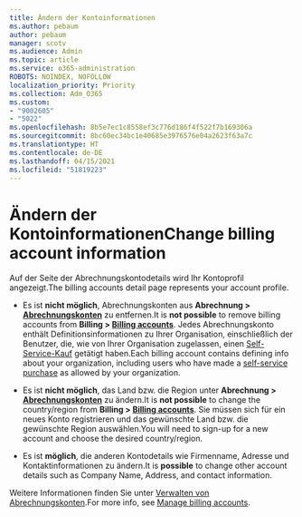 ```yaml
---
title: Ändern der Kontoinformationen
ms.author: pebaum
author: pebaum
manager: scotv
ms.audience: Admin
ms.topic: article
ms.service: o365-administration
ROBOTS: NOINDEX, NOFOLLOW
localization_priority: Priority
ms.collection: Adm_O365
ms.custom:
- "9002605"
- "5022"
ms.openlocfilehash: 8b5e7ec1c8558ef3c776d186f4f522f7b169306a
ms.sourcegitcommit: 8bc60ec34bc1e40685e3976576e04a2623f63a7c
ms.translationtype: HT
ms.contentlocale: de-DE
ms.lasthandoff: 04/15/2021
ms.locfileid: "51819223"
---
```

# <a name="change-billing-account-information"></a><span data-ttu-id="5becb-102">Ändern der Kontoinformationen</span><span class="sxs-lookup"><span data-stu-id="5becb-102">Change billing account information</span></span>

<span data-ttu-id="5becb-103">Auf der Seite der Abrechnungskontodetails wird Ihr Kontoprofil angezeigt.</span><span class="sxs-lookup"><span data-stu-id="5becb-103">The billing accounts detail page represents your account profile.</span></span>

- <span data-ttu-id="5becb-104">Es ist **nicht möglich**, Abrechnungskonten aus **Abrechnung > [Abrechnungskonten](https://go.microsoft.com/fwlink/p/?linkid=2084771)** zu entfernen.</span><span class="sxs-lookup"><span data-stu-id="5becb-104">It is **not possible** to remove billing accounts from **Billing > [Billing accounts](https://go.microsoft.com/fwlink/p/?linkid=2084771)**.</span></span> <span data-ttu-id="5becb-105">Jedes Abrechnungskonto enthält Definitionsinformationen zu Ihrer Organisation, einschließlich der Benutzer, die, wie von Ihrer Organisation zugelassen, einen [Self-Service-Kauf](https://docs.microsoft.com/microsoft-365/commerce/subscriptions/manage-self-service-purchases-admins) getätigt haben.</span><span class="sxs-lookup"><span data-stu-id="5becb-105">Each billing account contains defining info about your organization, including users who have made a [self-service purchase](https://docs.microsoft.com/microsoft-365/commerce/subscriptions/manage-self-service-purchases-admins) as allowed by your organization.</span></span> 

- <span data-ttu-id="5becb-106">Es ist **nicht möglich**, das Land bzw. die Region unter **Abrechnung > [Abrechnungskonten](https://go.microsoft.com/fwlink/p/?linkid=2084771)** zu ändern.</span><span class="sxs-lookup"><span data-stu-id="5becb-106">It is **not possible** to change the country/region from **Billing > [Billing accounts](https://go.microsoft.com/fwlink/p/?linkid=2084771)**.</span></span> <span data-ttu-id="5becb-107">Sie müssen sich für ein neues Konto registrieren und das gewünschte Land bzw. die gewünschte Region auswählen.</span><span class="sxs-lookup"><span data-stu-id="5becb-107">You will need to sign-up for a new account and choose the desired country/region.</span></span> 

- <span data-ttu-id="5becb-108">Es ist **möglich**, die anderen Kontodetails wie Firmenname, Adresse und Kontaktinformationen zu ändern.</span><span class="sxs-lookup"><span data-stu-id="5becb-108">It is **possible** to change other account details such as Company Name, Address, and contact information.</span></span> 

<span data-ttu-id="5becb-109">Weitere Informationen finden Sie unter [Verwalten von Abrechnungskonten](https://docs.microsoft.com/microsoft-365/commerce/manage-billing-accounts).</span><span class="sxs-lookup"><span data-stu-id="5becb-109">For more info, see [Manage billing accounts](https://docs.microsoft.com/microsoft-365/commerce/manage-billing-accounts).</span></span> 
